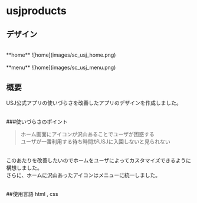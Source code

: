 # usjproducts

## デザイン
<br>
**home**
![home](images/sc_usj_home.png)
<br><br>
**menu**
![home](images/sc_usj_menu.png)

## 概要

USJ公式アプリの使いづらさを改善したアプリのデザインを作成しました。<br><br>

###使いづらさのポイント
> ホーム画面にアイコンが沢山あることでユーザが困惑する<br>
> ユーザが一番利用する待ち時間がUSJに入園しないと見られない

<br>
このあたりを改善したいのでホームをユーザによってカスタマイズできるように構想しました。<br>
さらに、ホームに沢山あったアイコンはメニューに統一しました。
<br><br>

##使用言語
html , css